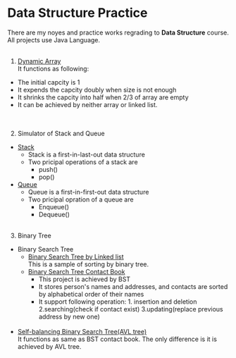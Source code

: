 # Data Structure Practice
There are my noyes and practice works regrading to **Data Structure** course.<br>
All projects use Java Language.
<br><br>
1. [Dynamic Array](https://github.com/yyywrz/DataStructurePractice/blob/master/DynamicArray/DynamicArray.java)<br>
It functions as following:<br>
* The initial capcity is 1
* It expends the capcity doubly when size is not enough
* It shrinks the capcity into half when 2/3 of array are empty
* It can be achieved by neither array or linked list.<br>
<br><br>
2. Simulator of Stack and Queue
* [Stack](https://github.com/yyywrz/DataStructurePractice/blob/master/stack/StackSimulator.java)
   * Stack is a first-in-last-out data structure
   * Two pricipal operations of a stack are 
      * push()
      * pop() 
* [Queue](https://github.com/yyywrz/DataStructurePractice/blob/master/Queue/QueueSimulator.java)
   * Queue is a first-in-first-out data structure
   * Two pricipal opration of a queue are
      * Enqueue()
      * Dequeue()
      <br><br>
3. Binary Tree
* Binary Search Tree
   * [Binary Search Tree by Linked list](https://github.com/yyywrz/DataStructurePractice/blob/master/BStreeByLinkedlist/BStree.java)
   <br>This is a sample of sorting by binary tree.<br>
   * [Binary Search Tree Contact Book](https://github.com/yyywrz/DataStructurePractice/blob/master/BStreeByLinkedlist/Table.java)
      * This project is achieved by BST
      * It stores person's names and addresses, and contacts are sorted by alphabetical order of their names
      * It support following operation: 1. insertion and deletion 2.searching(check if contact exist) 3.updating(replace previous address by new one)<br><br>
* [Self-balancing Binary Search Tree(AVL tree)](https://github.com/yyywrz/DataStructurePractice/blob/master/BStreeByLinkedlist/AVLTable.java)
<br> It functions as same as BST contact book. The only difference is it is achieved by AVL tree.
